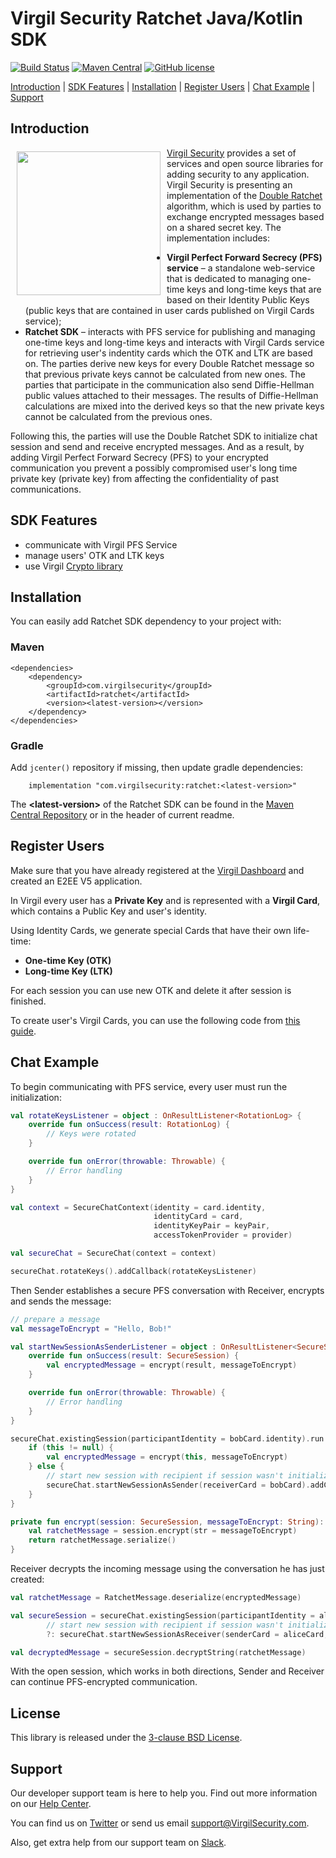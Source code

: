 # Virgil Security Ratchet Java/Kotlin SDK

[![Build Status](https://travis-ci.com/VirgilSecurity/virgil-ratchet-kotlin.svg?branch=master)](https://travis-ci.com/VirgilSecurity/virgil-ratchet-kotlin)
[![Maven Central](https://maven-badges.herokuapp.com/maven-central/com.virgilsecurity/ratchet/badge.svg)](https://maven-badges.herokuapp.com/maven-central/com.virgilsecurity/ratchet)
[![GitHub license](https://img.shields.io/badge/license-BSD%203--Clause-blue.svg)](https://github.com/VirgilSecurity/virgil/blob/master/LICENSE)

[Introduction](#introduction) | [SDK Features](#sdk-features) | [Installation](#installation) | [Register Users](#register-users) | [Chat Example](#chat-example) | [Support](#support)

## Introduction

<a href="https://developer.virgilsecurity.com/docs"><img width="230px" src="https://cdn.virgilsecurity.com/assets/images/github/logos/virgil-logo-red.png" align="left" hspace="10" vspace="6"></a> [Virgil Security](https://virgilsecurity.com) provides a set of services and open source libraries for adding security to any application.
Virgil Security is presenting an implementation of the [Double Ratchet](https://signal.org/docs/specifications/doubleratchet/) algorithm, which is used by parties to exchange encrypted messages based on a shared secret key. The implementation includes:
- **Virgil Perfect Forward Secrecy (PFS) service** – a standalone web-service that is dedicated to managing one-time keys and long-time keys that are based on their Identity Public Keys (public keys that are contained in user cards published on Virgil Cards service);
- **Ratchet SDK** – interacts with PFS service for publishing and managing one-time keys and long-time keys and interacts with Virgil Cards service for retrieving user's indentity cards which the OTK and LTK are based on. The parties derive new keys for every Double Ratchet message so that previous private keys cannot be calculated from new ones. The parties that participate in the communication also send Diffie-Hellman public values attached to their messages. The results of Diffie-Hellman calculations are mixed into the derived keys so that the new private keys cannot be calculated from the previous ones.

Following this, the parties will use the Double Ratchet SDK to initialize chat session and send and receive encrypted messages. And as a result, by adding Virgil Perfect Forward Secrecy (PFS) to your encrypted communication you prevent a possibly compromised user's long time private key (private key) from affecting the confidentiality of past communications.


## SDK Features
- communicate with Virgil PFS Service
- manage users' OTK and LTK keys
- use Virgil [Crypto library][_virgil_crypto]

## Installation

You can easily add Ratchet SDK dependency to your project with:

### Maven

```
<dependencies>
    <dependency>
        <groupId>com.virgilsecurity</groupId>
        <artifactId>ratchet</artifactId>
        <version><latest-version></version>
    </dependency>
</dependencies>
```

### Gradle

Add `jcenter()` repository if missing, then update gradle dependencies:

```
    implementation "com.virgilsecurity:ratchet:<latest-version>"
```

The **\<latest-version>** of the Ratchet SDK can be found in the [Maven Central Repository](https://mvnrepository.com/artifact/com.virgilsecurity/ratchet)  or in the header of current readme.

## Register Users

Make sure that you have already registered at the [Virgil Dashboard][_dashboard] and created an E2EE V5 application.

In Virgil every user has a **Private Key** and is represented with a **Virgil Card**, which contains a Public Key and user's identity.

Using Identity Cards, we generate special Cards that have their own life-time:
* **One-time Key (OTK)**
* **Long-time Key (LTK)**

For each session you can use new OTK and delete it after session is finished.

To create user's Virgil Cards, you can use the following code from [this guide](https://developer.virgilsecurity.com/docs/how-to/public-key-management/v5/create-card).


## Chat Example

To begin communicating with PFS service, every user must run the initialization:

```kotlin
val rotateKeysListener = object : OnResultListener<RotationLog> {
    override fun onSuccess(result: RotationLog) {
        // Keys were rotated
    }

    override fun onError(throwable: Throwable) {
        // Error handling
    }
}

val context = SecureChatContext(identity = card.identity,
                                identityCard = card,
                                identityKeyPair = keyPair,
                                accessTokenProvider = provider)

val secureChat = SecureChat(context = context)

secureChat.rotateKeys().addCallback(rotateKeysListener)
```

Then Sender establishes a secure PFS conversation with Receiver, encrypts and sends the message:

```kotlin
// prepare a message
val messageToEncrypt = "Hello, Bob!"

val startNewSessionAsSenderListener = object : OnResultListener<SecureSession> {
    override fun onSuccess(result: SecureSession) {
        val encryptedMessage = encrypt(result, messageToEncrypt)
    }

    override fun onError(throwable: Throwable) {
        // Error handling
    }
}

secureChat.existingSession(participantIdentity = bobCard.identity).run {
    if (this != null) {
        val encryptedMessage = encrypt(this, messageToEncrypt)
    } else {
        // start new session with recipient if session wasn't initialized yet
        secureChat.startNewSessionAsSender(receiverCard = bobCard).addCallback(startNewSessionAsSenderListener)
    }
}

private fun encrypt(session: SecureSession, messageToEncrypt: String): ByteArray {
    val ratchetMessage = session.encrypt(str = messageToEncrypt)
    return ratchetMessage.serialize()
}
```

Receiver decrypts the incoming message using the conversation he has just created:

```kotlin
val ratchetMessage = RatchetMessage.deserialize(encryptedMessage)

val secureSession = secureChat.existingSession(participantIdentity = aliceCard.identity)
        // start new session with recipient if session wasn't initialized yet
        ?: secureChat.startNewSessionAsReceiver(senderCard = aliceCard, ratchetMessage = ratchetMessage)

val decryptedMessage = secureSession.decryptString(ratchetMessage)
```

With the open session, which works in both directions, Sender and Receiver can continue PFS-encrypted communication.

## License

This library is released under the [3-clause BSD License](LICENSE).

## Support
Our developer support team is here to help you. Find out more information on our [Help Center](https://help.virgilsecurity.com/).

You can find us on [Twitter](https://twitter.com/VirgilSecurity) or send us email support@VirgilSecurity.com.

Also, get extra help from our support team on [Slack](https://virgilsecurity.com/join-community).


[_dashboard]: https://dashboard.virgilsecurity.com/
[_virgil_crypto]: https://github.com/VirgilSecurity/virgil-crypto-c
[_reference_api]: https://developer.virgilsecurity.com/docs/api-reference
[_use_cases]: https://developer.virgilsecurity.com/docs/use-cases
[_use_case_pfs]:https://developer.virgilsecurity.com/docs/swift/use-cases/v4/perfect-forward-secrecy

